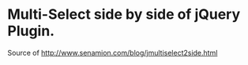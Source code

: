 # Multi-Select side by side of jQuery Plugin.
Source of http://www.senamion.com/blog/jmultiselect2side.html
